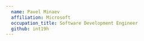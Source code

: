 ```yaml
---
  name: Pavel Minaev
  affiliation: Microsoft
  occupation_title: Software Development Engineer
  github: int19h
---
```

